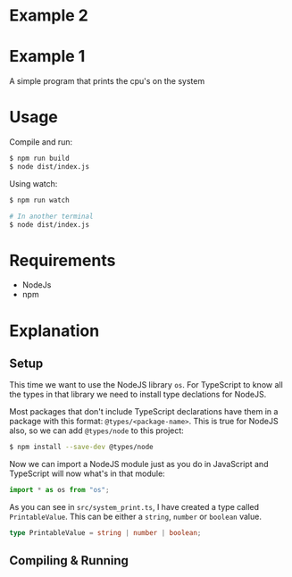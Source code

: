 # Example 2

# Example 1

A simple program that prints the cpu's on the system

# Usage

Compile and run:

```bash
$ npm run build
$ node dist/index.js
```

Using watch:

```bash
$ npm run watch

# In another terminal
$ node dist/index.js
```

# Requirements

-   NodeJs
-   npm

# Explanation

## Setup

This time we want to use the NodeJS library `os`. For TypeScript to know all the types in that library we need to install type declations for NodeJS.

Most packages that don't include TypeScript declarations have them in a package with this format: `@types/<package-name>`. This is true for NodeJS also, so we can add `@types/node` to this project:

```bash
$ npm install --save-dev @types/node
```

Now we can import a NodeJS module just as you do in JavaScript and TypeScript will now what's in that module:

```ts
import * as os from "os";
```

As you can see in `src/system_print.ts`, I have created a type called `PrintableValue`. This can be either a `string`, `number` or `boolean` value.

```ts
type PrintableValue = string | number | boolean;
```

## Compiling & Running
